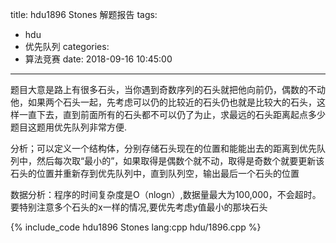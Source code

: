 title: hdu1896 Stones 解题报告
tags:
  - hdu
  - 优先队列
categories:
  - 算法竞赛
date: 2018-09-16 10:45:00
---

题目大意是路上有很多石头，当你遇到奇数序列的石头就把他向前仍，偶数的不动他，如果两个石头一起，先考虑可以仍的比较近的石头仍也就是比较大的石头，这样一直下去，直到前面所有的石头都不可以仍了为止，求最远的石头距离起点多少题目这题用优先队列非常方便.

分析；可以定义一个结构体，分别存储石头现在的位置和能能出去的距离到优先队列中，然后每次取“最小的”，如果取得是偶数个就不动，取得是奇数个就要更新该石头的位置并重新存到优先队列中，直到队列空，输出最后一个石头的位置

数据分析：程序的时间复杂度是O（nlogn）,数据量最大为100,000，不会超时。要特别注意多个石头的x一样的情况,要优先考虑y值最小的那块石头

{% include_code hdu1896 Stones lang:cpp hdu/1896.cpp %}